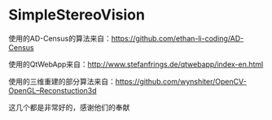# SimpleStereoVision
使用的AD-Census的算法来自：https://github.com/ethan-li-coding/AD-Census

使用的QtWebApp来自：http://www.stefanfrings.de/qtwebapp/index-en.html

使用的三维重建的部分算法来自：https://github.com/wynshiter/OpenCV-OpenGL–Reconstuction3d

这几个都是非常好的，感谢他们的奉献
